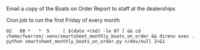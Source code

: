 Email a copy of the Boats on Order Report to staff at the dealerships

Cron job to run the first Friday of every month

`02   08 *   *  5     [ $(date +\%d) -le 07 ] && cd /home/fwarren/.venv/smartsheet_monthly_boats_on_order && direnv exec . python smartsheet_monthly_boats_on_order.py >/dev/null 2>&1`
